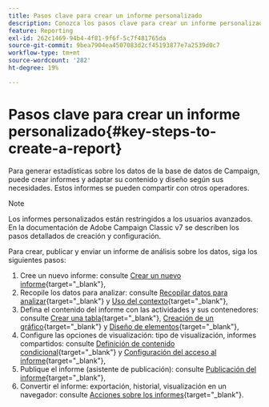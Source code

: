 ```yaml
---
title: Pasos clave para crear un informe personalizado
description: Conozca los pasos clave para crear un informe personalizado
feature: Reporting
exl-id: 262c1469-94b4-4f81-9f6f-5c7f481765da
source-git-commit: 9bea7904ea4507083d2cf45193877e7a2539d0c7
workflow-type: tm+mt
source-wordcount: '282'
ht-degree: 19%

---
```


# Pasos clave para crear un informe personalizado{#key-steps-to-create-a-report}

Para generar estadísticas sobre los datos de la base de datos de Campaign, puede crear informes y adaptar su contenido y diseño según sus necesidades. Estos informes se pueden compartir con otros operadores.

>[!NOTE]
>
>Los informes personalizados están restringidos a los usuarios avanzados. En la documentación de Adobe Campaign Classic v7 se describen los pasos detallados de creación y configuración.

Para crear, publicar y enviar un informe de análisis sobre los datos, siga los siguientes pasos:

1. Cree un nuevo informe: consulte [Crear un nuevo informe](https://experienceleague.adobe.com/docs/campaign-classic/using/reporting/creating-new-reports/creating-a-new-report.html){target=&quot;_blank&quot;},
1. Recopile los datos para analizar: consulte [Recopilar datos para analizar](https://experienceleague.adobe.com/docs/campaign-classic/using/reporting/creating-new-reports/collecting-data-to-analyze.html){target=&quot;_blank&quot;} y [Uso del contexto](https://experienceleague.adobe.com/docs/campaign-classic/using/reporting/creating-new-reports/collecting-data-to-analyze.html){target=&quot;_blank&quot;},
1. Defina el contenido del informe con las actividades y sus contenedores: consulte [Crear una tabla](https://experienceleague.adobe.com/docs/campaign-classic/using/reporting/creating-new-reports/creating-a-table.html){target=&quot;_blank&quot;}, [Creación de un gráfico](https://experienceleague.adobe.com/docs/campaign-classic/using/reporting/creating-new-reports/creating-a-chart.html){target=&quot;_blank&quot;} y [Diseño de elementos](https://experienceleague.adobe.com/docs/campaign-classic/using/reporting/creating-new-reports/element-layout.html){target=&quot;_blank&quot;},
1. Configure las opciones de visualización: tipo de visualización, informes compartidos: consulte [Definición de contenido condicional](https://experienceleague.adobe.com/docs/campaign-classic/using/reporting/creating-new-reports/defining-a-conditional-content.html){target=&quot;_blank&quot;} y [Configuración del acceso al informe](https://experienceleague.adobe.com/docs/campaign-classic/using/reporting/creating-new-reports/configuring-access-to-the-report.html){target=&quot;_blank&quot;},
1. Publique el informe (asistente de publicación): consulte [Publicación del informe](https://experienceleague.adobe.com/docs/campaign-classic/using/reporting/creating-new-reports/configuring-access-to-the-report.html#publishing-the-report){target=&quot;_blank&quot;},
1. Convertir el informe: exportación, historial, visualización en un navegador: consulte [Acciones sobre los informes](https://experienceleague.adobe.com/docs/campaign-classic/using/reporting/creating-new-reports/actions-on-reports.html){target=&quot;_blank&quot;}.
